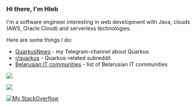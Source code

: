 ### Hi there, I'm Hleb

I'm a software engineer interesting in web development with Java, clouds (AWS, Oracle Cloud) and serverless technologies.

Here are some things I do:
 - [QuarkusNews](https://t.me/quarkusnews) - my Telegram-channel about Quarkus
 - [r/quarkus](https://www.reddit.com/r/quarkus) - Quarkus-related subreddit
 - [Belarusian IT communities](https://github.com/hleb-kastseika/belarusian-it-communities) - list of  Belarusian IT communities

![](https://github-profile-summary-cards.vercel.app/api/cards/profile-details?username=hleb-kastseika&theme=default)

![](https://github-profile-summary-cards.vercel.app/api/cards/stats?username=hleb-kastseika&theme=default)

[![My StackOverflow](https://github-readme-stackoverflow.vercel.app/?userID=1145792)](https://stackoverflow.com/users/1145792/hleb-kastseika)
